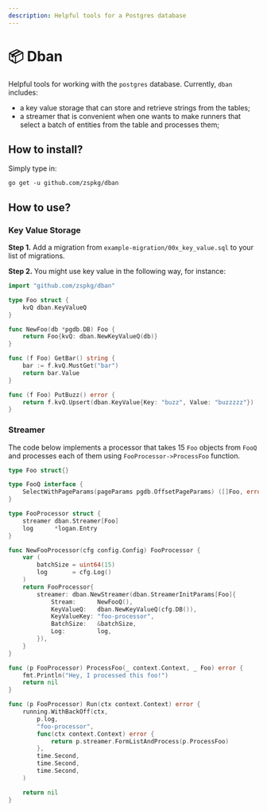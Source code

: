 ```yaml
---
description: Helpful tools for a Postgres database
---
```


# 📦 Dban

Helpful tools for working with the `postgres` database. Currently, `dban` includes:

* a key value storage that can store and retrieve strings from the tables;
* a streamer that is convenient when one wants to make runners that select a batch of entities from the table and processes them;

## How to install?

Simply type in:

```
go get -u github.com/zspkg/dban
```

## How to use?

### Key Value Storage

**Step 1.** Add a migration from `example-migration/00x_key_value.sql` to your list of migrations.

**Step 2.** You might use key value in the following way, for instance:

```go
import "github.com/zspkg/dban"

type Foo struct {
	kvQ dban.KeyValueQ
}

func NewFoo(db *pgdb.DB) Foo {
	return Foo{kvQ: dban.NewKeyValueQ(db)}
}

func (f Foo) GetBar() string {
	bar := f.kvQ.MustGet("bar")
	return bar.Value
}

func (f Foo) PutBuzz() error {
	return f.kvQ.Upsert(dban.KeyValue{Key: "buzz", Value: "buzzzzz"})
}
```

### Streamer

The code below implements a processor that takes 15 `Foo` objects from `FooQ` and processes each of them using `FooProcessor->ProcessFoo` function.

```go
type Foo struct{}

type FooQ interface {
	SelectWithPageParams(pageParams pgdb.OffsetPageParams) ([]Foo, error)
}

type FooProcessor struct {
	streamer dban.Streamer[Foo]
	log      *logan.Entry
}

func NewFooProcessor(cfg config.Config) FooProcessor {
	var (
		batchSize = uint64(15)
		log       = cfg.Log()
	)
	return FooProcessor{
		streamer: dban.NewStreamer(dban.StreamerInitParams[Foo]{
			Stream:      NewFooQ(),
			KeyValueQ:   dban.NewKeyValueQ(cfg.DB()),
			KeyValueKey: "foo-processor",
			BatchSize:   &batchSize,
			Log:         log,
		}),
	}
}

func (p FooProcessor) ProcessFoo(_ context.Context, _ Foo) error {
	fmt.Println("Hey, I processed this foo!")
	return nil
}

func (p FooProcessor) Run(ctx context.Context) error {
	running.WithBackOff(ctx,
		p.log,
		"foo-processor",
		func(ctx context.Context) error {
			return p.streamer.FormListAndProcess(p.ProcessFoo)
		},
		time.Second,
		time.Second,
		time.Second,
	)

	return nil
}
```
